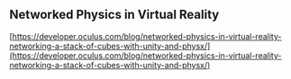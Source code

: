 ## Networked Physics in Virtual Reality
  
  [https://developer.oculus.com/blog/networked-physics-in-virtual-reality-networking-a-stack-of-cubes-with-unity-and-physx/](https://developer.oculus.com/blog/networked-physics-in-virtual-reality-networking-a-stack-of-cubes-with-unity-and-physx/)